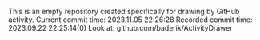 This is an empty repository created specifically for drawing by GitHub activity.
Current commit time: 2023.11.05 22:26:28
Recorded commit time: 2023.09.22 22:25:14(0)
Look at: github.com/baderik/ActivityDrawer
